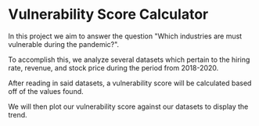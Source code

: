 # Vulnerability Score Calculator

In this project we aim to answer the question "Which industries are must vulnerable during the pandemic?". 

To accomplish this, we analyze several datasets which pertain to the hiring rate, revenue, and stock price during the period from 2018-2020.

After reading in said datasets, a vulnerability score will be calculated based off of the values found.

We will then plot our vulnerability score against our datasets to display the trend.


